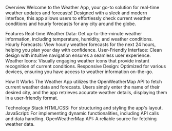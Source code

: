 Overview
Welcome to the Weather App, your go-to solution for real-time weather updates and forecasts! Designed with a sleek and modern interface, this app allows users to effortlessly check current weather conditions and hourly forecasts for any city around the globe.

Features
Real-time Weather Data: Get up-to-the-minute weather information, including temperature, humidity, and weather conditions.
Hourly Forecasts: View hourly weather forecasts for the next 24 hours, helping you plan your day with confidence.
User-Friendly Interface: Clean design with intuitive navigation ensures a seamless user experience.
Weather Icons: Visually engaging weather icons that provide instant recognition of current conditions.
Responsive Design: Optimized for various devices, ensuring you have access to weather information on-the-go.

How It Works
The Weather App utilizes the OpenWeatherMap API to fetch current weather data and forecasts. Users simply enter the name of their desired city, and the app retrieves accurate weather details, displaying them in a user-friendly format.

Technology Stack
HTML/CSS: For structuring and styling the app's layout.
JavaScript: For implementing dynamic functionalities, including API calls and data handling.
OpenWeatherMap API: A reliable source for fetching weather data.
